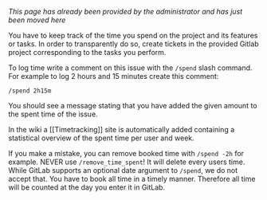 *This page has already been provided by the administrator and has just been moved here*

You have to keep track of the time you spend on the project and its features or tasks.
In order to transparently do so, create tickets in the provided Gitlab project corresponding to the tasks you perform.

To log time write a comment on this issue with the `/spend` slash command.
For example to log 2 hours and 15 minutes create this comment:

`/spend 2h15m`

You should see a message stating that you have added the given amount to the spent time of the issue.

In the wiki a [[Timetracking]] site is automatically added containing a statistical overview of the spent time per user and week.

If you make a mistake, you can remove booked time with `/spend -2h` for example.
NEVER use `/remove_time_spent`!
It will delete every users time.
While GitLab supports an optional date argument to `/spend`, we do not accept that.
You have to book all time in a timely manner.
Therefore all time will be counted at the day you enter it in GitLab.
